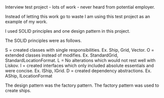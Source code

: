 Interview test project - lots of work - never heard from potential employer.

Instead of letting this work go to waste I am using this test project as an example of my work.

I used SOLID principles and one design pattern in this project.  

The SOLID principles were as follows.

S = created classes with single responsibilities.  Ex. Ship, Grid, Vector.
O = extended classes instead of modifies.  Ex. StandardGrid, StandardLocationFormat.
L = No alterations which would not rest well with Liskov.
I = created interfaces which only included absolute essentials and were concise.  Ex. IShip, IGrid.
D = created dependency abstractions.   Ex. AShip, ILocationFormat

The design pattern was the factory pattern.
The factory pattern was used to create ships.
